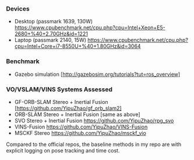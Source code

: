 ### Devices
- Desktop (passmark 1639, 130W) https://www.cpubenchmark.net/cpu.php?cpu=Intel+Xeon+E5-2680+%40+2.70GHz&id=1221
- Laptop (passmark 2140, 15W) https://www.cpubenchmark.net/cpu.php?cpu=Intel+Core+i7-8550U+%40+1.80GHz&id=3064

### Benchmark
- Gazebo simulation [http://gazebosim.org/tutorials?tut=ros_overview]

### VO/VSLAM/VINS Systems Assessed
- GF-ORB-SLAM Stereo + Inertial Fusion [https://github.com/YipuZhao/gf_orb_slam2]
- ORB-SLAM Stereo + Inertial Fusion [same as above]
- SVO Stereo + Inertial Fusion https://github.com/YipuZhao/rpg_svo
- VINS-Fusion https://github.com/YipuZhao/VINS-Fusion
- MSCKF Stereo https://github.com/YipuZhao/msckf_vio

Compared to the official repos, the baseline methods in my repo are with explicit logging on pose tracking and time cost.
